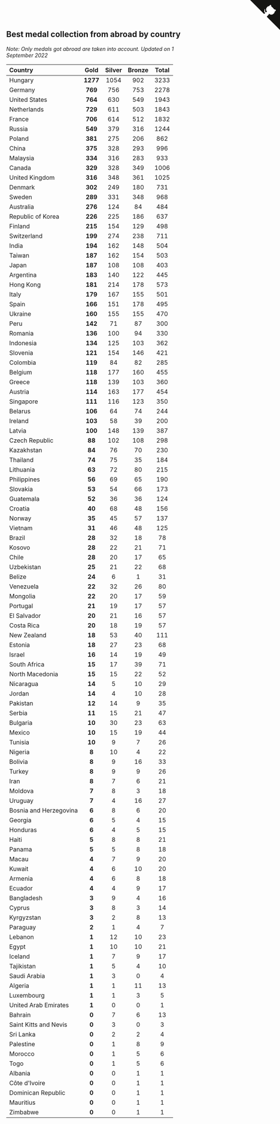 ## Best medal collection from abroad by country

*Note: Only medals got abroad are taken into account.*
*Updated on  1 September 2022*

| Country | Gold | Silver | Bronze | Total |
| :--- | :--: | :--: | :--: | :--: |
| Hungary | **1277** | 1054 | 902 | 3233 |
| Germany | **769** | 756 | 753 | 2278 |
| United States | **764** | 630 | 549 | 1943 |
| Netherlands | **729** | 611 | 503 | 1843 |
| France | **706** | 614 | 512 | 1832 |
| Russia | **549** | 379 | 316 | 1244 |
| Poland | **381** | 275 | 206 | 862 |
| China | **375** | 328 | 293 | 996 |
| Malaysia | **334** | 316 | 283 | 933 |
| Canada | **329** | 328 | 349 | 1006 |
| United Kingdom | **316** | 348 | 361 | 1025 |
| Denmark | **302** | 249 | 180 | 731 |
| Sweden | **289** | 331 | 348 | 968 |
| Australia | **276** | 124 | 84 | 484 |
| Republic of Korea | **226** | 225 | 186 | 637 |
| Finland | **215** | 154 | 129 | 498 |
| Switzerland | **199** | 274 | 238 | 711 |
| India | **194** | 162 | 148 | 504 |
| Taiwan | **187** | 162 | 154 | 503 |
| Japan | **187** | 108 | 108 | 403 |
| Argentina | **183** | 140 | 122 | 445 |
| Hong Kong | **181** | 214 | 178 | 573 |
| Italy | **179** | 167 | 155 | 501 |
| Spain | **166** | 151 | 178 | 495 |
| Ukraine | **160** | 155 | 155 | 470 |
| Peru | **142** | 71 | 87 | 300 |
| Romania | **136** | 100 | 94 | 330 |
| Indonesia | **134** | 125 | 103 | 362 |
| Slovenia | **121** | 154 | 146 | 421 |
| Colombia | **119** | 84 | 82 | 285 |
| Belgium | **118** | 177 | 160 | 455 |
| Greece | **118** | 139 | 103 | 360 |
| Austria | **114** | 163 | 177 | 454 |
| Singapore | **111** | 116 | 123 | 350 |
| Belarus | **106** | 64 | 74 | 244 |
| Ireland | **103** | 58 | 39 | 200 |
| Latvia | **100** | 148 | 139 | 387 |
| Czech Republic | **88** | 102 | 108 | 298 |
| Kazakhstan | **84** | 76 | 70 | 230 |
| Thailand | **74** | 75 | 35 | 184 |
| Lithuania | **63** | 72 | 80 | 215 |
| Philippines | **56** | 69 | 65 | 190 |
| Slovakia | **53** | 54 | 66 | 173 |
| Guatemala | **52** | 36 | 36 | 124 |
| Croatia | **40** | 68 | 48 | 156 |
| Norway | **35** | 45 | 57 | 137 |
| Vietnam | **31** | 46 | 48 | 125 |
| Brazil | **28** | 32 | 18 | 78 |
| Kosovo | **28** | 22 | 21 | 71 |
| Chile | **28** | 20 | 17 | 65 |
| Uzbekistan | **25** | 21 | 22 | 68 |
| Belize | **24** | 6 | 1 | 31 |
| Venezuela | **22** | 32 | 26 | 80 |
| Mongolia | **22** | 20 | 17 | 59 |
| Portugal | **21** | 19 | 17 | 57 |
| El Salvador | **20** | 21 | 16 | 57 |
| Costa Rica | **20** | 18 | 19 | 57 |
| New Zealand | **18** | 53 | 40 | 111 |
| Estonia | **18** | 27 | 23 | 68 |
| Israel | **16** | 14 | 19 | 49 |
| South Africa | **15** | 17 | 39 | 71 |
| North Macedonia | **15** | 15 | 22 | 52 |
| Nicaragua | **14** | 5 | 10 | 29 |
| Jordan | **14** | 4 | 10 | 28 |
| Pakistan | **12** | 14 | 9 | 35 |
| Serbia | **11** | 15 | 21 | 47 |
| Bulgaria | **10** | 30 | 23 | 63 |
| Mexico | **10** | 15 | 19 | 44 |
| Tunisia | **10** | 9 | 7 | 26 |
| Nigeria | **8** | 10 | 4 | 22 |
| Bolivia | **8** | 9 | 16 | 33 |
| Turkey | **8** | 9 | 9 | 26 |
| Iran | **8** | 7 | 6 | 21 |
| Moldova | **7** | 8 | 3 | 18 |
| Uruguay | **7** | 4 | 16 | 27 |
| Bosnia and Herzegovina | **6** | 8 | 6 | 20 |
| Georgia | **6** | 5 | 4 | 15 |
| Honduras | **6** | 4 | 5 | 15 |
| Haiti | **5** | 8 | 8 | 21 |
| Panama | **5** | 5 | 8 | 18 |
| Macau | **4** | 7 | 9 | 20 |
| Kuwait | **4** | 6 | 10 | 20 |
| Armenia | **4** | 6 | 8 | 18 |
| Ecuador | **4** | 4 | 9 | 17 |
| Bangladesh | **3** | 9 | 4 | 16 |
| Cyprus | **3** | 8 | 3 | 14 |
| Kyrgyzstan | **3** | 2 | 8 | 13 |
| Paraguay | **2** | 1 | 4 | 7 |
| Lebanon | **1** | 12 | 10 | 23 |
| Egypt | **1** | 10 | 10 | 21 |
| Iceland | **1** | 7 | 9 | 17 |
| Tajikistan | **1** | 5 | 4 | 10 |
| Saudi Arabia | **1** | 3 | 0 | 4 |
| Algeria | **1** | 1 | 11 | 13 |
| Luxembourg | **1** | 1 | 3 | 5 |
| United Arab Emirates | **1** | 0 | 0 | 1 |
| Bahrain | **0** | 7 | 6 | 13 |
| Saint Kitts and Nevis | **0** | 3 | 0 | 3 |
| Sri Lanka | **0** | 2 | 2 | 4 |
| Palestine | **0** | 1 | 8 | 9 |
| Morocco | **0** | 1 | 5 | 6 |
| Togo | **0** | 1 | 5 | 6 |
| Albania | **0** | 0 | 1 | 1 |
| Côte d'Ivoire | **0** | 0 | 1 | 1 |
| Dominican Republic | **0** | 0 | 1 | 1 |
| Mauritius | **0** | 0 | 1 | 1 |
| Zimbabwe | **0** | 0 | 1 | 1 |


<a href="https://github.com/jonatanklosko/wca_statistics" class="github-corner" aria-label="View source on Github"><svg width="80" height="80" viewBox="0 0 250 250" style="fill:#151513; color:#fff; position: absolute; top: 0; border: 0; right: 0;" aria-hidden="true"><path d="M0,0 L115,115 L130,115 L142,142 L250,250 L250,0 Z"></path><path d="M128.3,109.0 C113.8,99.7 119.0,89.6 119.0,89.6 C122.0,82.7 120.5,78.6 120.5,78.6 C119.2,72.0 123.4,76.3 123.4,76.3 C127.3,80.9 125.5,87.3 125.5,87.3 C122.9,97.6 130.6,101.9 134.4,103.2" fill="currentColor" style="transform-origin: 130px 106px;" class="octo-arm"></path><path d="M115.0,115.0 C114.9,115.1 118.7,116.5 119.8,115.4 L133.7,101.6 C136.9,99.2 139.9,98.4 142.2,98.6 C133.8,88.0 127.5,74.4 143.8,58.0 C148.5,53.4 154.0,51.2 159.7,51.0 C160.3,49.4 163.2,43.6 171.4,40.1 C171.4,40.1 176.1,42.5 178.8,56.2 C183.1,58.6 187.2,61.8 190.9,65.4 C194.5,69.0 197.7,73.2 200.1,77.6 C213.8,80.2 216.3,84.9 216.3,84.9 C212.7,93.1 206.9,96.0 205.4,96.6 C205.1,102.4 203.0,107.8 198.3,112.5 C181.9,128.9 168.3,122.5 157.7,114.1 C157.9,116.9 156.7,120.9 152.7,124.9 L141.0,136.5 C139.8,137.7 141.6,141.9 141.8,141.8 Z" fill="currentColor" class="octo-body"></path></svg></a><style>.github-corner:hover .octo-arm{animation:octocat-wave 560ms ease-in-out}@keyframes octocat-wave{0%,100%{transform:rotate(0)}20%,60%{transform:rotate(-25deg)}40%,80%{transform:rotate(10deg)}}@media (max-width:500px){.github-corner:hover .octo-arm{animation:none}.github-corner .octo-arm{animation:octocat-wave 560ms ease-in-out}}</style>
